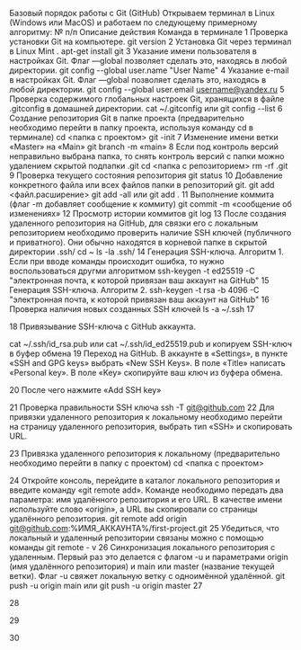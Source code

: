 ﻿Базовый порядок работы с Git (GitHub)
Открываем терминал в Linux (Windows или MacOS) и работаем по следующему примерному алгоритму:
№ п/п
Описание действия
Команда в терминале
1
Проверка установки Git на компьютере.
git version
2
Установка Git через терминал в Linux Mint .
apt-get install git
3
Указание имени пользователя в настройках Git.
Флаг —global позволяет сделать это, находясь в любой директории.
git config --global user.name "User Name"
4
Указание e-mail в настройках Git.
Флаг —global позволяет сделать это, находясь в любой директории.
git config --global user.email username@yandex.ru
5
Проверка содержимого глобальных настроек Git, хранящихся в файле .gitconfig в домашней директории.
cat ~/.gitconfig 
или
git config --list
6
Создание репозитория Git в папке проекта (предварительно необходимо перейти в папку проекта, используя команду cd в терминале)
cd <папка с проектом> 
git -init
7
Изменение имени ветки «Master» на «Main»
git branch -m «main»
8
Если под контроль версий неправильно выбрана папка, то снять контроль версий с папки можно удалением скрытой подпапки .git
cd <папка с репозиторием> 
rm -rf .git 
9
Проверка текущего состояния репозитория
git status
10
Добавление конкретного файла или всех файлов папки в репозиторий git.
git add <файл.расширение>
git add -all
или
git add .
11
Выполнение коммита (флаг -m добавляет сообщение к коммиту)
git commit -m  «сообщение об изменениях»
12
Просмотр истории коммитов
git log
13
После создания удаленного репозитория на GitHub, для связки его с локальным репозиторием необходимо проверить наличие SSH ключей (публичного и приватного). Они обычно находятся в корневой папке в скрытой директории .ssh/
cd ~
ls -la .ssh/
14
Генерация SSH-ключа. Алгоритм 1.
Если при вводе команды происходит ошибка, то нужно воспользоваться другми алгоритмом
ssh-keygen -t ed25519 -C "электронная почта, к которой привязан ваш аккаунт на GitHub" 
15
Генерация SSH-ключа. Алгоритм 2.
ssh-keygen -t rsa -b 4096 -C "электронная почта, к которой привязан ваш аккаунт на GitHub" 
16
Проверка наличия новых созданных SSH ключей
ls -a ~/.ssh
17


18
Привязывание SSH-ключа с GitHub аккаунта.

cat ~/.ssh/id_rsa.pub
или
cat ~/.ssh/id_ed25519.pub
и копируем SSH-ключ в буфер обмена
19
Переход на GitHub. В аккаунте в «Settings», в пункте «SSH and GPG keys» выбрать «New SSH Keys». В поле «Title» написать «Personal key».
В поле «Key» скопируйте ваш ключ из буфера обмена.

20
После чего нажмите «Add SSH key»

21
Проверка правильности SSH ключа
ssh -T git@github.com
22
Для привязки удаленного репозитория к локальному необходимо перейти на страницу удаленного репозитория, выбрать тип «SSH» и скопировать URL.


23
Привязка удаленного репозитория к локальному (предварительно необходимо перейти в папку с проектом)
cd <папка с проектом> 

24
Откройте консоль, перейдите в каталог локального репозитория и введите команду «git remote add».
Команде необходимо передать два параметра: имя удалённого репозитория и его URL.
В качестве имени используйте слово «origin», а URL вы скопировали со страницы удалённого репозитория.
git remote add origin git@github.com:%ИМЯ_АККАУНТА%/first-project.git
25
Убедиться, что локальный и удаленный репозитории связаны можно с помощью команды
git remote - v
26
Синхронизация локального репозитория с удаленным. Первый раз это делается с флагом -u и параметрами origin (имя удалённого репозитория) и main или master (название текущей ветки). Флаг -u свяжет локальную ветку с одноимённой удалённой.
git push -u origin main
или 
git push -u origin master
27


28


29


30



